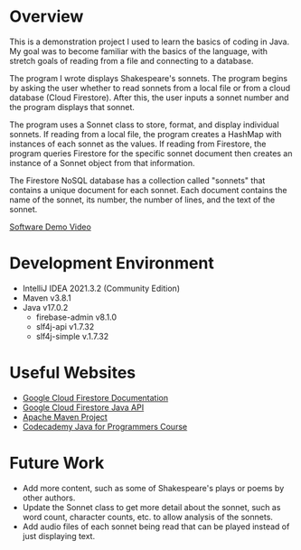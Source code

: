 # Overview

This is a demonstration project I used to learn the basics of coding in Java. My goal was to become familiar with the basics of the language, with stretch goals of reading from a file and connecting to a database.

The program I wrote displays Shakespeare's sonnets. The program begins by asking the user whether to read sonnets from a local file or from a cloud database (Cloud Firestore). After this, the user inputs a sonnet number and the program displays that sonnet.

The program uses a Sonnet class to store, format, and display individual sonnets. If reading from a local file, the program creates a HashMap with instances of each sonnet as the values. If reading from Firestore, the program queries Firestore for the specific sonnet document then creates an instance of a Sonnet object from that information.

The Firestore NoSQL database has a collection called "sonnets" that contains a unique document for each sonnet. Each document contains the name of the sonnet, its number, the number of lines, and the text of the sonnet. 

[Software Demo Video](http://youtube.link.goes.here)

# Development Environment

* IntelliJ IDEA 2021.3.2 (Community Edition)
* Maven v3.8.1
* Java v17.0.2
    * firebase-admin v8.1.0
    * slf4j-api v1.7.32
    * slf4j-simple v.1.7.32

# Useful Websites

* [Google Cloud Firestore Documentation](https://cloud.google.com/firestore/docs)
* [Google Cloud Firestore Java API](https://googleapis.dev/java/google-cloud-firestore/latest/overview-summary.html)
* [Apache Maven Project](https://maven.apache.org/what-is-maven.html)
* [Codecademy Java for Programmers Course](https://www.codecademy.com/learn/java-for-programmers)

# Future Work

* Add more content, such as some of Shakespeare's plays or poems by other authors.
* Update the Sonnet class to get more detail about the sonnet, such as word count, character counts, etc. to allow analysis of the sonnets.
* Add audio files of each sonnet being read that can be played instead of just displaying text.
